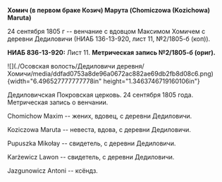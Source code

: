 **Хомич (в первом браке Козич) Марута (Chomiczowa (Kozichowa) Maruta)**

24 сентября 1805 г -- венчание с вдовцом Максимом Хомичем с деревни
Дедиловичи (НИАБ 136-13-920, лист 11, №2/1805-б (коп)).

**НИАБ 836-13-920:** Лист 11. **Метрическая запись №2/1805-б (ориг).**

![](./Осовская волость/Дедиловичи деревня/Хомичи/media/ddfad0753a8de96a0672ac882ae69db2fb8d08c6.png){width="6.496527777777778in"
height="1.3463746719160106in"}

Дедиловичская Покровская церковь. 24 сентября 1805 года. Метрическая
запись о венчании.

Chomichow Maxim -- жених, вдовец, с деревни Дедиловичи.

Koziczowa Maruta -- невеста, вдова, с деревни Дедиловичи.

Pupuszka Mikołay -- свидетель, с деревни Дедиловичи.

Karżewicz Lawon -- свидетель, с деревни Дедиловичи.

Jazgunowicz Antoni -- ксёндз.
